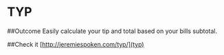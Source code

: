 # TYP

##Outcome
Easily calculate your tip and total based on your bills subtotal.


##Check it
[http://jeremiespoken.com/typ/](typ)